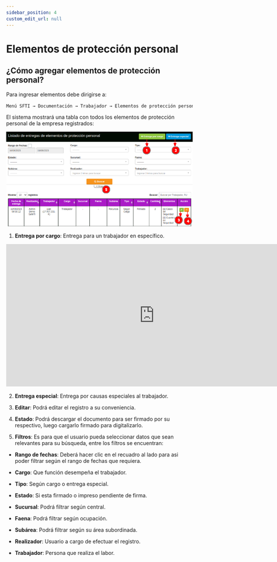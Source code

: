 ```yaml
---
sidebar_position: 4
custom_edit_url: null
---
```

# Elementos de protección personal
## ¿Cómo agregar elementos de protección personal?
Para ingresar elementos debe dirigirse a:

<div align="center">

```bash
Menú SFTI → Documentación → Trabajador → Elementos de protección personal
```
</div>

El sistema mostrará una tabla con todos los elementos de protección personal de la empresa registrados:

<div align="center">

![inicio](/img/img_manual/img_documentacion/2023-08-16_10-23.png)
</div>

1. **Entrega por cargo**: Entrega para un trabajador en específico.

<div align="center">

<iframe width="800" height="384" src="https://www.youtube.com/embed/jlUwR-xV2aU" title="YouTube video player" frameborder="0" allow="accelerometer; autoplay; clipboard-write; encrypted-media; gyroscope; picture-in-picture; web-share" allowfullscreen></iframe>

</div>

2. **Entrega especial**: Entrega por causas especiales al trabajador.

3. **Editar**: Podrá editar el registro a su conveniencia.

4. **Estado**: Podrá descargar el documento para ser firmado por su respectivo, luego cargarlo firmado para digitalizarlo.

5. **Filtros**: Es para que el usuario pueda seleccionar datos que sean relevantes para su búsqueda, entre los filtros se encuentran:

* **Rango de fechas**: Deberá hacer clic en el recuadro al lado para asi poder filtrar según el rango de fechas que requiera.

* **Cargo**: Que función desempeña el trabajador.

* **Tipo**: Según cargo o entrega especial.

* **Estado**: Si esta firmado o impreso pendiente de firma.

* **Sucursal**: Podrá filtrar según central.

* **Faena**: Podrá filtrar según ocupación.

* **Subárea**: Podrá filtrar según su área subordinada.

* **Realizador**: Usuario a cargo de efectuar el registro.

* **Trabajador**: Persona que realiza el labor.













